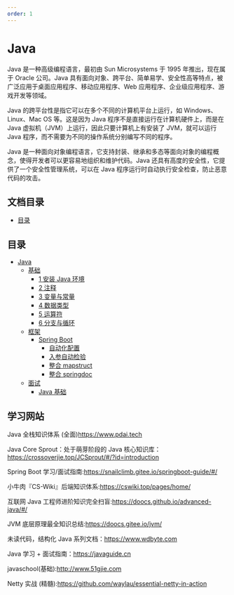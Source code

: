```yaml
---
order: 1
---
```


# Java

Java 是一种高级编程语言，最初由 Sun Microsystems 于 1995 年推出，现在属于 Oracle 公司。Java 具有面向对象、跨平台、简单易学、安全性高等特点，被广泛应用于桌面应用程序、移动应用程序、Web 应用程序、企业级应用程序、游戏开发等领域。

Java 的跨平台性是指它可以在多个不同的计算机平台上运行，如 Windows、Linux、Mac OS 等。这是因为 Java 程序不是直接运行在计算机硬件上，而是在 Java 虚拟机（JVM）上运行，因此只要计算机上有安装了 JVM，就可以运行 Java 程序，而不需要为不同的操作系统分别编写不同的程序。

Java 是一种面向对象编程语言，它支持封装、继承和多态等面向对象的编程概念，使得开发者可以更容易地组织和维护代码。Java 还具有高度的安全性，它提供了一个安全性管理系统，可以在 Java 程序运行时自动执行安全检查，防止恶意代码的攻击。

## 文档目录

- [目录](#目录)

## 目录

- [Java](/后端/Java)
  - [基础](/后端/Java/基础)
    - [1 安装 Java 环境](/后端/Java/基础/1安装%20Java%20环境.md)
    - [2 注释](/后端/Java/基础/2注释.md)
    - [3 变量与常量](/后端/Java/基础/3变量与常量.md)
    - [4 数据类型](/后端/Java/基础/4数据类型.md)
    - [5 运算符](/后端/Java/基础/5运算符.md)
    - [6 分支与循环](/后端/Java/基础/6分支与循环.md)
  - [框架](/后端/Java/框架)
    - [Spring Boot](/后端/Java/框架/Spring%20Boot)
      - [自动化配置](/后端/Java/框架/Spring%20Boot/自动化配置.md)
      - [入参自动检验](/后端/Java/框架/Spring%20Boot/入参自动检验.md)
      - [整合 mapstruct](/后端/Java/框架/Spring%20Boot/整合%20mapstruct.md)
      - [整合 springdoc](/后端/Java/框架/Spring%20Boot/整合%20springdoc.md)
  - [面试](/后端/Java/面试)
    - [Java 基础](/后端/Java/面试/Java%20基础.md)

## 学习网站

Java 全栈知识体系 (全面)<https://www.pdai.tech>

Java Core Sprout：处于萌芽阶段的 Java 核心知识库：<https://crossoverjie.top/JCSprout/#/?id=introduction>

Spring Boot 学习/面试指南:<https://snailclimb.gitee.io/springboot-guide/#/>

小牛肉『CS-Wiki』后端知识体系:<https://cswiki.top/pages/home/>

互联网 Java 工程师进阶知识完全扫盲:<https://doocs.github.io/advanced-java/#/>

JVM 底层原理最全知识总结:<https://doocs.gitee.io/jvm/>

未读代码，结构化 Java 系列文档：<https://www.wdbyte.com>

Java 学习 + 面试指南：<https://javaguide.cn>

javaschool(基础):<http://www.51gjie.com>

Netty 实战 (精髓):<https://github.com/waylau/essential-netty-in-action>
